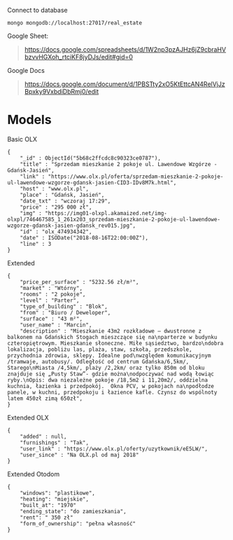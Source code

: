 Connect to database

    mongo mongodb://localhost:27017/real_estate

Google Sheet:

> https://docs.google.com/spreadsheets/d/1W2np3pzAJHz6jZ9cbraHVbzvvHGXoh_rtciKF8jyDJs/edit#gid=0
    
Google Docs   

> https://docs.google.com/document/d/1PBSTty2xO5KtEttcAN4RelVjJzBpxky9VxbdiDbRmj0/edit


# Models

Basic OLX

	{
		"_id" : ObjectId("5b68c2ffcdc8c90323ce0787"),
		"title" : "Sprzedam mieszkanie 2 pokoje ul. Lawendowe Wzgórze - Gdańsk-Jasień",
		"link" : "https://www.olx.pl/oferta/sprzedam-mieszkanie-2-pokoje-ul-lawendowe-wzgorze-gdansk-jasien-CID3-IDv8M7k.html",
		"host" : "www.olx.pl",
		"place" : "Gdańsk, Jasień",
		"date_txt" : "wczoraj 17:29",
		"price" : "295 000 zł",
		"img" : "https://img01-olxpl.akamaized.net/img-olxpl/746467585_1_261x203_sprzedam-mieszkanie-2-pokoje-ul-lawendowe-wzgorze-gdansk-jasien-gdansk_rev015.jpg",
		"id" : "olx_474934342",
		"date" : ISODate("2018-08-16T22:00:00Z"),
		"line" : 3
	}

Extended

	{
		"price_per_surface" : "5232.56 zł/m²",
	    "market" : "Wtórny",
	    "rooms" : "2 pokoje",
	    "level" : "Parter",
	    "type_of_building" : "Blok",
	    "from" : "Biuro / Deweloper",
	    "surface" : "43 m²",
	    "user_name" : "Marcin",
	    "description" : "Mieszkanie 43m2 rozkładowe – dwustronne z balkonem na Gdańskich Stogach mieszczące się na\nparterze w budynku czteropiętrowym. Mieszkanie słoneczne. Miłe sąsiedztwo, bardzo\ndobra lokalizacja, pobliżu las, plaża, staw, szkoła, przedszkole, przychodnia zdrowia, sklepy. Idealne pod\nwzględem komunikacyjnym /tramwaje, autobusy/. Odległość od centrum Gdańska/6,5km/, Starego\nMiasta /4,5km/, plaży /2,2km/ oraz tylko 850m od bloku znajduje się „Pusty Staw”- gdzie można\nodpoczywać nad wodą łowiąc ryby.\nOpis: dwa niezależne pokoje /18,5m2 i 11,20m2/, oddzielna kuchnia, łazienka i przedpokój.  Okna PCV, w pokojach na\npodłodze panele, w kuchni, przedpokoju i łazience kafle. Czynsz do wspólnoty latem 450zł zimą 650zł",
	}

Extended OLX

	{
		"added" : null,
		"furnishings" : "Tak",
		"user_link" : "https://www.olx.pl/oferty/uzytkownik/eE5LW/",
		"user_since" : "Na OLX.pl od maj 2018"
	}

Extended Otodom

	{
	    "windows": "plastikowe",
	    "heating": "miejskie",
	    "built_at": "1970"
	    "ending_state": "do zamieszkania",
	    "rent": " 350 zł"
	    "form_of_ownership": "pełna własność"
	}
